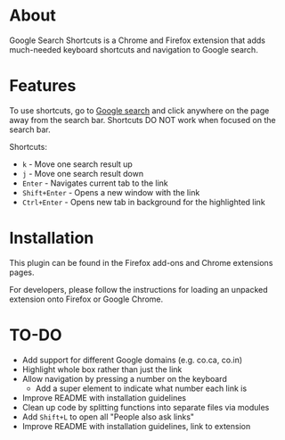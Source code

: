 # About

Google Search Shortcuts is a Chrome and Firefox extension that adds much-needed
keyboard shortcuts and navigation to Google search.

# Features

To use shortcuts, go to [Google search](https://www.google.com/) and click
anywhere on the page away from the search bar. Shortcuts DO NOT work when
focused on the search bar.

Shortcuts:
- `k` - Move one search result up
- `j` - Move one search result down
- `Enter` - Navigates current tab to the link
- `Shift+Enter` - Opens a new window with the link
- `Ctrl+Enter` - Opens new tab in background for the highlighted link

# Installation

This plugin can be found in the Firefox add-ons and Chrome extensions pages.

For developers, please follow the instructions for loading an unpacked extension
onto Firefox or Google Chrome.

# TO-DO

- Add support for different Google domains (e.g. co.ca, co.in)
- Highlight whole box rather than just the link
- Allow navigation by pressing a number on the keyboard
  - Add a super element to indicate what number each link is
- Improve README with installation guidelines
- Clean up code by splitting functions into separate files via modules
- Add `Shift+L` to open all "People also ask links"
- Improve README with installation guidelines, link to extension
